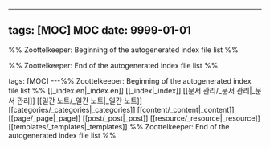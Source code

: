 ---

## tags: [MOC] MOC date: 9999-01-01



%% Zoottelkeeper: Beginning of the autogenerated index file list %%

%% Zoottelkeeper: End of the autogenerated index file list %%


tags: [MOC]
---%% Zoottelkeeper: Beginning of the autogenerated index file list  %%
 [[_index.en|_index.en]]
 [[_index|_index]]
 [[문서 관리/_문서 관리|_문서 관리]]
 [[일간 노트/_일간 노트|_일간 노트]]
 [[categories/_categories|_categories]]
 [[content/_content|_content]]
 [[page/_page|_page]]
 [[post/_post|_post]]
 [[resource/_resource|_resource]]
 [[templates/_templates|_templates]]
%% Zoottelkeeper: End of the autogenerated index file list  %%
